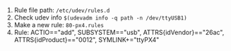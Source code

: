 1. Rule file path: `/etc/udev/rules.d`
2. Check udev info `$(udevadm info -q path -n /dev/ttyUSB1)`
3. Make a new rule: `80-px4.rules`
4. Rule: 
ACTIO=="add", SUBSYSTEM=="usb", ATTRS{idVendor}=="26ac", ATTRS{idProduct}=="0012", SYMLINK+="ttyPX4"

